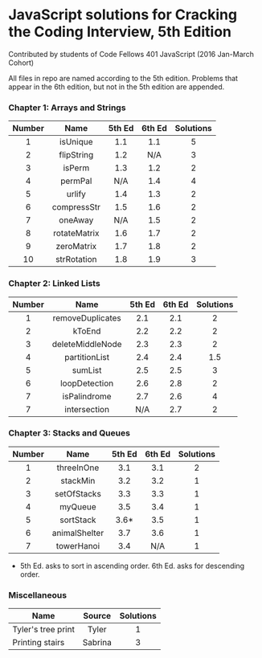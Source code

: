 # JavaScript solutions for Cracking the Coding Interview, 5th Edition

Contributed by students of Code Fellows 401 JavaScript (2016 Jan-March Cohort)

All files in repo are named according to the 5th edition. Problems that appear
in the 6th edition, but not in the 5th edition are appended.

### Chapter 1: Arrays and Strings

| Number |   Name      | 5th Ed | 6th Ed | Solutions |
|:------:|:-----------:|:------:|:------:|:---------:|
|    1   | isUnique    |   1.1  |   1.1  |     5     |
|    2   | flipString  |   1.2  |   N/A  |     3     |
|    3   | isPerm      |   1.3  |   1.2  |     2     |
|    4   | permPal     |   N/A  |   1.4  |     4     |
|    5   | urlify      |   1.4  |   1.3  |     2     |
|    6   | compressStr |   1.5  |   1.6  |     2     |
|    7   | oneAway     |   N/A  |   1.5  |     2     |
|    8   | rotateMatrix|   1.6  |   1.7  |     2     |
|    9   | zeroMatrix  |   1.7  |   1.8  |     2     |
|   10   | strRotation |   1.8  |   1.9  |     3     |

### Chapter 2: Linked Lists

| Number |         Name        | 5th Ed | 6th Ed | Solutions |
|:------:|:-------------------:|:------:|:------:|:---------:|
|    1   | removeDuplicates    |   2.1  |   2.1  |     2     |
|    2   | kToEnd              |   2.2  |   2.2  |     2     |
|    3   | deleteMiddleNode    |   2.3  |   2.3  |     2     |
|    4   | partitionList       |   2.4  |   2.4  |     1.5   |
|    5   | sumList             |   2.5  |   2.5  |     3     |
|    6   | loopDetection       |   2.6  |   2.8  |     2     |
|    7   | isPalindrome        |   2.7  |   2.6  |     4     |
|    7   | intersection        |   N/A  |   2.7  |     2     |

### Chapter 3: Stacks and Queues

| Number |         Name        | 5th Ed | 6th Ed | Solutions |
|:------:|:-------------------:|:------:|:------:|:---------:|
|    1   | threeInOne          |   3.1  |   3.1  |     2     |
|    2   | stackMin            |   3.2  |   3.2  |     1     |
|    3   | setOfStacks         |   3.3  |   3.3  |     1     |
|    4   | myQueue             |   3.5  |   3.4  |     1     |
|    5   | sortStack           |   3.6* |   3.5  |     1     |
|    6   | animalShelter       |   3.7  |   3.6  |     1     |
|    7   | towerHanoi          |   3.4  |   N/A  |     1     |

* 5th Ed. asks to sort in ascending order. 6th Ed. asks for descending order.

### Miscellaneous

|         Name        | Source  | Solutions |
| ------------------- | :-----: | :-------: |
| Tyler's tree print  | Tyler   |     1     |
| Printing stairs     | Sabrina |     3     |
